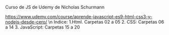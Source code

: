 Curso de JS de Udemy de Nicholas Schurmann

https://www.udemy.com/course/aprende-javascript-es9-html-css3-y-nodejs-desde-cero/
\n
Indice:
1.Html. Carpetas 02 a 05
2. CSS: Carpetas 06 a 14
3. JavaScript: Carpetas 15 a 20

